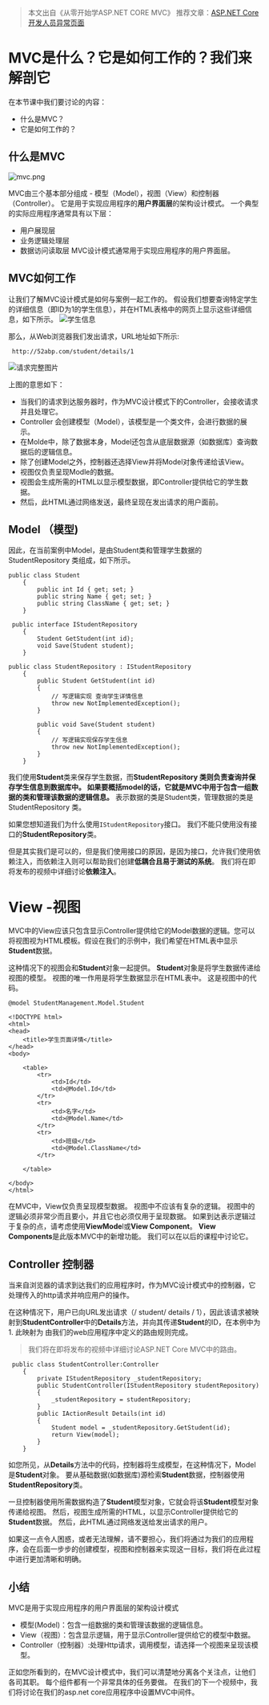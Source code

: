 >  本文出自《从零开始学ASP.NET CORE MVC》
> 推荐文章：[ASP.NET Core开发人员异常页面](https://www.52abp.com/wiki/mvc/0.1.4/empty)

# MVC是什么？它是如何工作的？我们来解剖它

在本节课中我们要讨论的内容：
- 什么是MVC？
- 它是如何工作的？


## 什么是MVC
![mvc.png](https://upload-images.jianshu.io/upload_images/1979022-ae06ddabc7c6a24b.png?imageMogr2/auto-orient/strip%7CimageView2/2/w/1240)

MVC由三个基本部分组成 - 模型（Model），视图（View）和控制器（Controller）。 
它是用于实现应用程序的**用户界面层**的架构设计模式。 一个典型的实际应用程序通常具有以下层：
- 用户展现层
- 业务逻辑处理层
- 数据访问读取层
MVC设计模式通常用于实现应用程序的用户界面层。

## MVC如何工作

让我们了解MVC设计模式是如何与案例一起工作的。 假设我们想要查询特定学生的详细信息（即ID为1的学生信息），并在HTML表格中的网页上显示这些详细信息，如下所示。
![学生信息](https://upload-images.jianshu.io/upload_images/1979022-b2d0c910516e042b.png?imageMogr2/auto-orient/strip%7CimageView2/2/w/1240)

那么，从Web浏览器我们发出请求，URL地址如下所示:
``` 
 http://52abp.com/student/details/1
```
![请求完整图片](https://upload-images.jianshu.io/upload_images/1979022-cfcaefb7dab2038e.png?imageMogr2/auto-orient/strip%7CimageView2/2/w/1240)

上图的意思如下：
-  当我们的请求到达服务器时，作为MVC设计模式下的Controller，会接收请求并且处理它。
- Controller 会创建模型（Model），该模型是一个类文件，会进行数据的展示。
- 在Molde中，除了数据本身，Model还包含从底层数据源（如数据库）查询数据后的逻辑信息。
- 除了创建Model之外，控制器还选择View并将Model对象传递给该View。
- 视图仅负责呈现Modle的数据。
- 视图会生成所需的HTML以显示模型数据，即Controller提供给它的学生数据。
- 然后，此HTML通过网络发送，最终呈现在发出请求的用户面前。

## Model （模型)

因此，在当前案例中Model，是由Student类和管理学生数据的StudentRepository 类组成，如下所示。

```
public class Student
    {
        public int Id { get; set; }
        public string Name { get; set; }
        public string ClassName { get; set; }
    }

 public interface IStudentRepository
    {
        Student GetStudent(int id);
        void Save(Student student);
    }

public class StudentRepository : IStudentRepository
    {
        public Student GetStudent(int id)
        {
            // 写逻辑实现 查询学生详情信息
            throw new NotImplementedException();
        }

        public void Save(Student student)
        {
            // 写逻辑实现保存学生信息
            throw new NotImplementedException();
        }
    }
```
我们使用**Student**类来保存学生数据，而**StudentRepository **类则负责查询并保存学生信息到数据库中。
如果要概括model的话，它就是MVC中用于**包含一组数据的类和管理该数据的逻辑信息。**
表示数据的类是Student类，管理数据的类是StudentRepository 类。

如果您想知道我们为什么使用``IStudentRepository``接口。 我们不能只使用没有接口的**StudentRepository**类。

但是其实我们是可以的，但是我们使用接口的原因，是因为接口，允许我们使用依赖注入，而依赖注入则可以帮助我们创建**低耦合且易于测试的系统**。 我们将在即将发布的视频中详细讨论**依赖注入**。


# View -视图

MVC中的View应该只包含显示Controller提供给它的Model数据的逻辑。您可以将视图视为HTML模板。假设在我们的示例中，我们希望在HTML表中显示**Student**数据。

这种情况下的视图会和**Student**对象一起提供。 **Student**对象是将学生数据传递给视图的模型。 视图的唯一作用是将学生数据显示在HTML表中。 这是视图中的代码。
```
@model StudentManagement.Model.Student

<!DOCTYPE html>
<html>
<head>
    <title>学生页面详情</title>
</head>
<body>

    <table>
        <tr>
            <td>Id</td>
            <td>@Model.Id</td>
        </tr>
        <tr>
            <td>名字</td>
            <td>@Model.Name</td>
        </tr>
        <tr>
            <td>班级</td>
            <td>@Model.ClassName</td>
        </tr>

    </table>

</body>
</html>
```

在MVC中，View仅负责呈现模型数据。 视图中不应该有复杂的逻辑。 视图中的逻辑必须非常少而且要小，并且它也必须仅用于呈现数据。 如果到达表示逻辑过于复杂的点，请考虑使用**ViewMode**l或**View Component**。 **View Components**是此版本MVC中的新增功能。 我们可以在以后的课程中讨论它。

## Controller 控制器

当来自浏览器的请求到达我们的应用程序时，作为MVC设计模式中的控制器，它处理传入的http请求并响应用户的操作。

在这种情况下，用户已向URL发出请求（/ student/ details / 1），因此该请求被映射到**StudentController**中的**Details**方法，并向其传递**Student**的ID，在本例中为1.
此映射为 由我们的web应用程序中定义的路由规则完成。 

> 我们将在即将发布的视频中详细讨论ASP.NET Core MVC中的路由。

```
 public class StudentController:Controller
    {
        private IStudentRepository _studentRepository;
        public StudentController(IStudentRepository studentRepository)
        {
            _studentRepository = studentRepository;
        }
        public IActionResult Details(int id)
        {
            Student model = _studentRepository.GetStudent(id);
            return View(model);
        }
    }
```

如您所见，从**Details**方法中的代码，控制器将生成模型，在这种情况下，Model是**Student**对象。 要从基础数据(如数据库)源检索**Student**数据，控制器使用**StudentRepository**类。

一旦控制器使用所需数据构造了**Student**模型对象，它就会将该**Student**模型对象传递给视图。 然后，视图生成所需的HTML，以显示Controller提供给它的**Student**数据。 然后，此HTML通过网络发送给发出请求的用户。

如果这一点令人困惑，或者无法理解，请不要担心，我们将通过为我们的应用程序，会在后面一步步的创建模型，视图和控制器来实现这一目标，我们将在此过程中进行更加清晰和明确。


## 小结

MVC是用于实现应用程序的用户界面层的架构设计模式
- 模型(Model)：包含一组数据的类和管理该数据的逻辑信息。
- View（视图）：包含显示逻辑，用于显示Controller提供给它的模型中数据。
- Controller（控制器）:处理Http请求，调用模型，请选择一个视图来呈现该模型。

正如您所看到的，在MVC设计模式中，我们可以清楚地分离各个关注点，让他们各司其职。 每个组件都有一个非常具体的任务要做。 在我们的下一个视频中，我们将讨论在我们的asp.net core应用程序中设置MVC中间件。





























